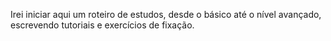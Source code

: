 Irei iniciar aqui um roteiro de estudos, desde o básico até o nível avançado, escrevendo tutoriais e exercícios de fixação. 